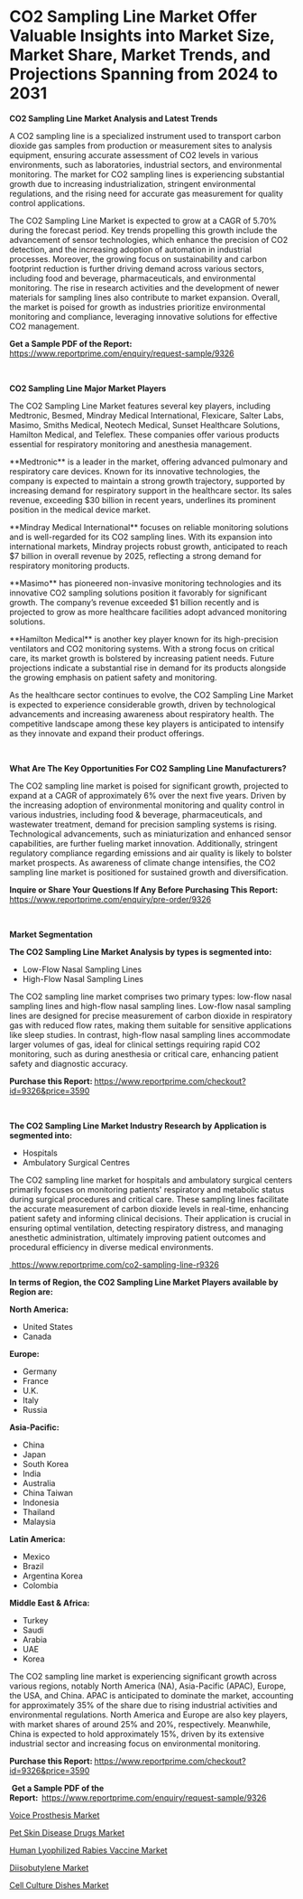 <p><h1>CO2 Sampling Line Market Offer Valuable Insights into Market Size, Market Share, Market Trends, and Projections Spanning from 2024 to 2031</h1></p><p><strong>CO2 Sampling Line Market Analysis and Latest Trends</strong></p>
<p><p>A CO2 sampling line is a specialized instrument used to transport carbon dioxide gas samples from production or measurement sites to analysis equipment, ensuring accurate assessment of CO2 levels in various environments, such as laboratories, industrial sectors, and environmental monitoring. The market for CO2 sampling lines is experiencing substantial growth due to increasing industrialization, stringent environmental regulations, and the rising need for accurate gas measurement for quality control applications.</p><p>The CO2 Sampling Line Market is expected to grow at a CAGR of 5.70% during the forecast period. Key trends propelling this growth include the advancement of sensor technologies, which enhance the precision of CO2 detection, and the increasing adoption of automation in industrial processes. Moreover, the growing focus on sustainability and carbon footprint reduction is further driving demand across various sectors, including food and beverage, pharmaceuticals, and environmental monitoring. The rise in research activities and the development of newer materials for sampling lines also contribute to market expansion. Overall, the market is poised for growth as industries prioritize environmental monitoring and compliance, leveraging innovative solutions for effective CO2 management.</p></p>
<p><strong>Get a Sample PDF of the Report:&nbsp;</strong> <a href="https://www.reportprime.com/enquiry/request-sample/9326?utm_campaign=1138&utm_medium=2&utm_source=Github&utm_content=ia&utm_term=28112024&utm_id=co2-sampling-line">https://www.reportprime.com/enquiry/request-sample/9326</a></p>
<p>&nbsp;</p>
<p><strong>CO2 Sampling Line Major Market Players</strong></p>
<p><p>The CO2 Sampling Line Market features several key players, including Medtronic, Besmed, Mindray Medical International, Flexicare, Salter Labs, Masimo, Smiths Medical, Neotech Medical, Sunset Healthcare Solutions, Hamilton Medical, and Teleflex. These companies offer various products essential for respiratory monitoring and anesthesia management.</p><p>**Medtronic** is a leader in the market, offering advanced pulmonary and respiratory care devices. Known for its innovative technologies, the company is expected to maintain a strong growth trajectory, supported by increasing demand for respiratory support in the healthcare sector. Its sales revenue, exceeding $30 billion in recent years, underlines its prominent position in the medical device market.</p><p>**Mindray Medical International** focuses on reliable monitoring solutions and is well-regarded for its CO2 sampling lines. With its expansion into international markets, Mindray projects robust growth, anticipated to reach $7 billion in overall revenue by 2025, reflecting a strong demand for respiratory monitoring products.</p><p>**Masimo** has pioneered non-invasive monitoring technologies and its innovative CO2 sampling solutions position it favorably for significant growth. The company’s revenue exceeded $1 billion recently and is projected to grow as more healthcare facilities adopt advanced monitoring solutions.</p><p>**Hamilton Medical** is another key player known for its high-precision ventilators and CO2 monitoring systems. With a strong focus on critical care, its market growth is bolstered by increasing patient needs. Future projections indicate a substantial rise in demand for its products alongside the growing emphasis on patient safety and monitoring.</p><p>As the healthcare sector continues to evolve, the CO2 Sampling Line Market is expected to experience considerable growth, driven by technological advancements and increasing awareness about respiratory health. The competitive landscape among these key players is anticipated to intensify as they innovate and expand their product offerings.</p></p>
<p>&nbsp;</p>
<p><strong>What Are The Key Opportunities For CO2 Sampling Line Manufacturers?</strong></p>
<p><p>The CO2 sampling line market is poised for significant growth, projected to expand at a CAGR of approximately 6% over the next five years. Driven by the increasing adoption of environmental monitoring and quality control in various industries, including food & beverage, pharmaceuticals, and wastewater treatment, demand for precision sampling systems is rising. Technological advancements, such as miniaturization and enhanced sensor capabilities, are further fueling market innovation. Additionally, stringent regulatory compliance regarding emissions and air quality is likely to bolster market prospects. As awareness of climate change intensifies, the CO2 sampling line market is positioned for sustained growth and diversification.</p></p>
<p><strong>Inquire or Share Your Questions If Any Before Purchasing This Report:</strong> <a href="https://www.reportprime.com/enquiry/pre-order/9326?utm_campaign=1138&utm_medium=2&utm_source=Github&utm_content=ia&utm_term=28112024&utm_id=co2-sampling-line">https://www.reportprime.com/enquiry/pre-order/9326</a></p>
<p>&nbsp;</p>
<p><strong>Market Segmentation</strong></p>
<p><strong>The CO2 Sampling Line Market Analysis by types is segmented into:</strong></p>
<p><ul><li>Low-Flow Nasal Sampling Lines</li><li>High-Flow Nasal Sampling Lines</li></ul></p>
<p><p>The CO2 sampling line market comprises two primary types: low-flow nasal sampling lines and high-flow nasal sampling lines. Low-flow nasal sampling lines are designed for precise measurement of carbon dioxide in respiratory gas with reduced flow rates, making them suitable for sensitive applications like sleep studies. In contrast, high-flow nasal sampling lines accommodate larger volumes of gas, ideal for clinical settings requiring rapid CO2 monitoring, such as during anesthesia or critical care, enhancing patient safety and diagnostic accuracy.</p></p>
<p><strong>Purchase this Report:&nbsp;</strong><a href="https://www.reportprime.com/checkout?id=9326&price=3590&utm_campaign=1138&utm_medium=2&utm_source=Github&utm_content=ia&utm_term=28112024&utm_id=co2-sampling-line">https://www.reportprime.com/checkout?id=9326&price=3590</a></p>
<p>&nbsp;</p>
<p><strong>The CO2 Sampling Line Market Industry Research by Application is segmented into:</strong></p>
<p><ul><li>Hospitals</li><li>Ambulatory Surgical Centres</li></ul></p>
<p><p>The CO2 sampling line market for hospitals and ambulatory surgical centers primarily focuses on monitoring patients' respiratory and metabolic status during surgical procedures and critical care. These sampling lines facilitate the accurate measurement of carbon dioxide levels in real-time, enhancing patient safety and informing clinical decisions. Their application is crucial in ensuring optimal ventilation, detecting respiratory distress, and managing anesthetic administration, ultimately improving patient outcomes and procedural efficiency in diverse medical environments.</p></p>
<p><a href="https://www.reportprime.com/co2-sampling-line-r9326?utm_campaign=1138&utm_medium=2&utm_source=Github&utm_content=ia&utm_term=28112024&utm_id=co2-sampling-line">&nbsp;https://www.reportprime.com/co2-sampling-line-r9326</a></p>
<p><strong>In terms of Region, the CO2 Sampling Line Market Players available by Region are:</strong></p>
<p>
    <p> <strong> North America: </strong>
        <ul>
            <li>United States</li>
            <li>Canada</li>
        </ul>
        </p> 
    <p> <strong> Europe: </strong>
        <ul>
            <li>Germany</li>
            <li>France</li>
            <li>U.K.</li>
            <li>Italy</li>
            <li>Russia</li>
        </ul>
        </p> 
    <p> <strong> Asia-Pacific: </strong>
        <ul>
            <li>China</li>
            <li>Japan</li>
            <li>South Korea</li>
            <li>India</li>
            <li>Australia</li>
            <li>China Taiwan</li>
            <li>Indonesia</li>
            <li>Thailand</li>
            <li>Malaysia</li>
        </ul>
        </p> 
    <p> <strong> Latin America: </strong>
        <ul>
            <li>Mexico</li>
            <li>Brazil</li>
            <li>Argentina Korea</li>
            <li>Colombia</li>
        </ul>
        </p> 
    <p> <strong> Middle East & Africa: </strong>
        <ul>
            <li>Turkey</li>
            <li>Saudi</li>
            <li>Arabia</li>
            <li>UAE</li>
            <li>Korea</li>
        </ul>
    </p>
    </p>
<p><p>The CO2 sampling line market is experiencing significant growth across various regions, notably North America (NA), Asia-Pacific (APAC), Europe, the USA, and China. APAC is anticipated to dominate the market, accounting for approximately 35% of the share due to rising industrial activities and environmental regulations. North America and Europe are also key players, with market shares of around 25% and 20%, respectively. Meanwhile, China is expected to hold approximately 15%, driven by its extensive industrial sector and increasing focus on environmental monitoring.</p></p>
<p><strong>Purchase this Report: </strong><a href="https://www.reportprime.com/checkout?id=9326&price=3590&utm_campaign=1138&utm_medium=2&utm_source=Github&utm_content=ia&utm_term=28112024&utm_id=co2-sampling-line">https://www.reportprime.com/checkout?id=9326&price=3590</a></p>
<p>&nbsp;<strong>Get a Sample PDF of the Report:&nbsp;&nbsp;</strong><a href="https://www.reportprime.com/enquiry/request-sample/9326?utm_campaign=1138&utm_medium=2&utm_source=Github&utm_content=ia&utm_term=28112024&utm_id=co2-sampling-line">https://www.reportprime.com/enquiry/request-sample/9326</a></p>
<p><strong></strong></p>
<p><p><a href="https://github.com/MariaWashington76/Market-Research-Report-List-1/blob/main/voice-prosthesis-market.md?utm_campaign=1138&utm_medium=2&utm_source=Github&utm_content=ia&utm_term=28112024&utm_id=co2-sampling-line">Voice Prosthesis Market</a></p><p><a href="https://issuu.com/reportprime-2/docs/pet-skin-disease-drugs-market-size-_e7a95343629237?utm_campaign=1138&utm_medium=2&utm_source=Github&utm_content=ia&utm_term=28112024&utm_id=co2-sampling-line">Pet Skin Disease Drugs Market</a></p><p><a href="https://issuu.com/reportprime-2/docs/human-lyophilized-rabies-vaccine-ma_a4efcc165a3c47?utm_campaign=1138&utm_medium=2&utm_source=Github&utm_content=ia&utm_term=28112024&utm_id=co2-sampling-line">Human Lyophilized Rabies Vaccine Market</a></p><p><a href="https://www.linkedin.com/pulse/global-diisobutylene-market-share-growth-opportunities-dxmue?utm_campaign=1138&utm_medium=2&utm_source=Github&utm_content=ia&utm_term=28112024&utm_id=co2-sampling-line">Diisobutylene Market</a></p><p><a href="https://www.linkedin.com/pulse/cell-culture-dishes-industry-projections-market-revenue-136-wys2e?utm_campaign=1138&utm_medium=2&utm_source=Github&utm_content=ia&utm_term=28112024&utm_id=co2-sampling-line">Cell Culture Dishes Market</a></p></p>